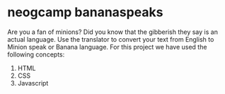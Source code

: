 # neogcamp bananaspeaks
 
Are you a fan of minions? Did you know that the gibberish they say is an actual language. Use the translator to convert your text from English to Minion speak or Banana language. For this project we have used the following concepts:

1. HTML
2. CSS
3. Javascript
